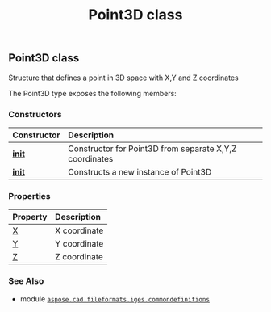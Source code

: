 ﻿---
title: Point3D class
second_title: Aspose.CAD for Python via .NET API References
description: 
type: docs
weight: 20
url: /aspose.cad.fileformats.iges.commondefinitions/point3d/
is_root: false
---

## Point3D class

Structure that defines a point in 3D space with X,Y and Z coordinates



The Point3D type exposes the following members:

### Constructors
| Constructor | Description |
| :- | :- |
| [__init__](/cad/python-net/aspose.cad.fileformats.iges.commondefinitions/point3d/__init__/#float-float-float) | Constructor for Point3D from separate X,Y,Z coordinates |
| [__init__](/cad/python-net/aspose.cad.fileformats.iges.commondefinitions/point3d/__init__/#) | Constructs a new instance of Point3D |


### Properties
| Property | Description |
| :- | :- |
| [X](/cad/python-net/aspose.cad.fileformats.iges.commondefinitions/point3d/x) | X coordinate |
| [Y](/cad/python-net/aspose.cad.fileformats.iges.commondefinitions/point3d/y) | Y coordinate |
| [Z](/cad/python-net/aspose.cad.fileformats.iges.commondefinitions/point3d/z) | Z coordinate |



### See Also
* module [`aspose.cad.fileformats.iges.commondefinitions`](..)
